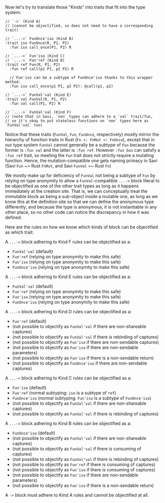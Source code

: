 Now let's try to translate those "Kinds" into traits that fit into the type system:

```savi
// `->` (Kind A)
// (cannot be objectified, so does not need to have a corresponding trait)

// `...->` FunOnce'iso (Kind B)
:trait iso FunOnce(R, P1, P2)
  :fun iso call_once(P1, P2) R

// `...->` Fun'iso (Kind C)
// `...->` Fun'ref (Kind D)
:trait ref Fun(R, P1, P2)
  :fun ref call(p1 P1, p2 P2) R

  // Fun'iso can be a subtype of FunOnce'iso thanks to this wrapper method:
  :fun iso call_once(p1 P1, p2 P2): @call(p1, p2)

// `...->` FunVal'val (Kind E)
:trait val FunVal(R, P1, P2)
  :fun val call(P1, P2) R

// `...->` FunVal'val (Kind F)
// (note that in Savi, `non` types can adhere to a `val` trait/fun,
// so it's okay to put stateless functions on `non` types here as `FunVal'val` too)
```

Notice that these traits (`FunVal`, `Fun`, `FunOnce`, respectively) mostly mirror the hierarchy of function traits in Rust (`Fn <: FnMut <: FnOnce`), except that in our type system `FunVal` cannot generally be a subtype of `Fun` because the former is `:fun val` and the latter is `:fun ref`. However `:fun box` can satisfy a `:fun ref` trait, so meeting the `Fun` trait does not strictly require a mutating function. Hence, the mutation-compatible one gets naming primacy in Savi (Savi `Fun` ~= Rust `FnMut`, and Savi `FunVal` =~ Rust `Fn`)

We mostly make up for deficiency of `FunVal` not being a subtype of `Fun` by relying on type anonymity to allow a `FunVal`-compatible `...->` block literal to be objectified as one of the other trait types as long as it happens immediately at the creation site. That is, we can conceptually treat the immutable block as being a sub-object inside a mutable one, as long as we know this at the definition site so that we can define the anonymous type differently; and because the type is anonymous, it is not instantiable in any other place, so no other code can notice the discrepancy in how it was defined.

Here are the rules on how we know which kinds of block can be objectified as which trait:

A `...->` block adhering to Kind F rules can be objectified as a:
  - `FunVal'val` (default)
  - `Fun'ref` (relying on type anonymity to make this safe)
  - `Fun'iso` (relying on type anonymity to make this safe)
  - `FunOnce'iso` (relying on type anonymity to make this safe)

A `...->` block adhering to Kind E rules can be objectified as a:
  - `FunVal'val` (default)
  - `Fun'ref` (relying on type anonymity to make this safe)
  - `Fun'iso` (relying on type anonymity to make this safe)
  - `FunOnce'iso` (relying on type anonymity to make this safe)

A `...->` block adhering to Kind D rules can be objectified as a:
  - `Fun'ref` (default)
  - (not possible to objectify as `FunVal'val` if there are non-shareable captures)
  - (not possible to objectify as `FunVal'val` if there is rebinding of captures)
  - (not possible to objectify as `Fun'iso` if there are non-sendable captures)
  - (not possible to objectify as `Fun'iso` if there are non-sendable parameters)
  - (not possible to objectify as `Fun'iso` if there is a non-sendable return)
  - (not possible to objectify as `FunOnce'iso` if there are non-sendable captures)

A `...->` block adhering to Kind C rules can be objectified as a:
  - `Fun'iso` (default)
  - `Fun'ref` (normal subtyping: `iso` is a subtype of `ref`)
  - `FunOnce'iso` (normal subtyping: `Fun'iso` is a subtype of `FunOnce'iso`)
  - (not possible to objectify as `FunVal'val` if there are non-shareable captures)
  - (not possible to objectify as `FunVal'val` if there is rebinding of captures)

A `...->` block adhering to Kind B rules can be objectified as a:
  - `FunOnce'iso` (default)
  - (not possible to objectify as `FunVal'val` if there are non-shareable captures)
  - (not possible to objectify as `FunVal'val` if there is consuming of captures)
  - (not possible to objectify as `FunVal'val` if there is rebinding of captures)
  - (not possible to objectify as `Fun'ref` if there is consuming of captures)
  - (not possible to objectify as `Fun'iso` if there is consuming of captures)
  - (not possible to objectify as `Fun'iso` if there are non-sendable parameters)
  - (not possible to objectify as `Fun'iso` if there is a non-sendable return)

A `->` block must adhere to Kind A rules and cannot be objectified at all.
